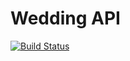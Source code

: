 # Wedding API
[![Build Status](https://travis-ci.org/caiobsouza/ourwed-api.svg?branch=master)](https://travis-ci.org/caiobsouza/ourwed-api)